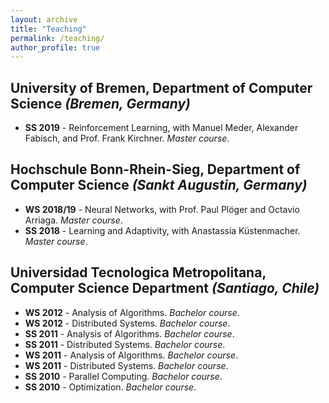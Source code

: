 ```yaml
---
layout: archive
title: "Teaching"
permalink: /teaching/
author_profile: true
---
```


## University of Bremen, Department of Computer Science _(Bremen, Germany)_

- **SS 2019** - Reinforcement Learning, with Manuel Meder, Alexander Fabisch, and Prof. Frank Kirchner. _Master course_.

## Hochschule Bonn-Rhein-Sieg, Department of Computer Science _(Sankt Augustin, Germany)_

- **WS 2018/19** - Neural Networks, with Prof. Paul Plöger and Octavio Arriaga. _Master course_.
- **SS 2018** - Learning and Adaptivity, with Anastassia Küstenmacher. _Master course_.

## Universidad Tecnologica Metropolitana, Computer Science Department _(Santiago, Chile)_

- **WS 2012** - Analysis of Algorithms. _Bachelor course_.
- **WS 2012** - Distributed Systems. _Bachelor course_.
- **SS 2011** - Analysis of Algorithms. _Bachelor course_.
- **SS 2011** - Distributed Systems. _Bachelor course_.
- **WS 2011** - Analysis of Algorithms. _Bachelor course_.
- **WS 2011** - Distributed Systems. _Bachelor course_.
- **SS 2010** - Parallel Computing. _Bachelor course_.
- **SS 2010** - Optimization. _Bachelor course_.
